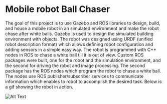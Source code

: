# Mobile robot Ball Chaser
The goal of this project is to use Gazebo and ROS libraries to design, build, and house a mobile robot in an simulated environment and make the robot chase after white balls. Gazebo is used to design the simulated building environment with objects. The robot was designed using URDF (unified robot description format) which allows defining robot configuration and adding sensors in a simple easy way. The robot is programmed with C++ nodes in ROS to chase a white ball till it is out of view. Custom ROS packages were built, one for the robot and the simulation environment, and the second for driving the robot and image processing. The second package has the ROS nodes which program the robot to chase a white ball. The nodes use ROS publisher/subscriber services to communicate information which enables to robot to accomplish the desired task. Below is a gif showing the robot in action.

![Alt Text](https://media.giphy.com/media/HJkDhJXIMr51fSfdyi/giphy.gif)
